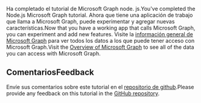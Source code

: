 <!-- markdownlint-disable MD002 MD041 -->

<span data-ttu-id="58bdc-101">Ha completado el tutorial de Microsoft Graph node. js.</span><span class="sxs-lookup"><span data-stu-id="58bdc-101">You've completed the Node.js Microsoft Graph tutorial.</span></span> <span data-ttu-id="58bdc-102">Ahora que tiene una aplicación de trabajo que llama a Microsoft Graph, puede experimentar y agregar nuevas características.</span><span class="sxs-lookup"><span data-stu-id="58bdc-102">Now that you have a working app that calls Microsoft Graph, you can experiment and add new features.</span></span> <span data-ttu-id="58bdc-103">Visite la [información general de Microsoft Graph](/graph/overview) para ver todos los datos a los que puede tener acceso con Microsoft Graph.</span><span class="sxs-lookup"><span data-stu-id="58bdc-103">Visit the [Overview of Microsoft Graph](/graph/overview) to see all of the data you can access with Microsoft Graph.</span></span>

## <a name="feedback"></a><span data-ttu-id="58bdc-104">Comentarios</span><span class="sxs-lookup"><span data-stu-id="58bdc-104">Feedback</span></span>

<span data-ttu-id="58bdc-105">Envíe sus comentarios sobre este tutorial en el [repositorio de github](https://github.com/microsoftgraph/msgraph-training-nodeexpressapp).</span><span class="sxs-lookup"><span data-stu-id="58bdc-105">Please provide any feedback on this tutorial in the [GitHub repository](https://github.com/microsoftgraph/msgraph-training-nodeexpressapp).</span></span>